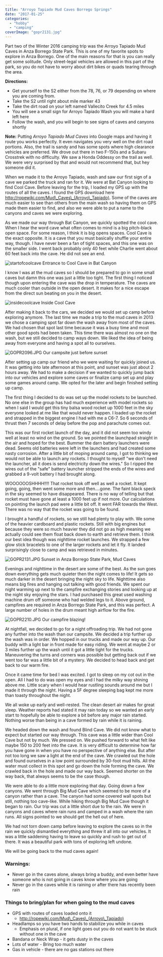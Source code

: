 ```yaml
---
title: "Arroyo Tapiado Mud Caves Borrego Springs"
date: "2017-01-25"
categories: 
  - "hobby"
  - "camping"
coverImage: "gopr2131.jpg"
---
```


Part two of the Winter 2016 camping trip was the Arroyo Tapiado Mud Caves in Anza Borrego State Park. This is one of my favorite spots to explore in Anza Borrego. One of the main reasons for that is you can really get some solitude. Only street-legal vehicles are allowed in this part of the park, so you do not have to worry about dirt bikes or quads tearing through the area.

**Directions:** 

- Get yourself to the S2 either from the 78, 76, or 79 depending on where you are coming from.
- Take the S2 until right about mile marker 43
- Take the dirt road on your left named Vallecito Creek for 4.5 miles
- You will see a small sign for Arroyo Tapiado Wash you will make a hard left here
- Follow the wash, and you will begin to see signs of caves and canyons shortly

**Note:** Putting _Arroyo Tapiado Mud Caves_ into Google maps and having it route you works perfectly. It even navigates you very well on the dirt road portions. Also, the trail is sandy and has some spots where high clearance vehicles are preferred. We drove out there in two F-150s and a Subaru Crosstrek with no difficulty. We saw a Honda Oddessy on the trail as well. We were very surprised by that and would not recommend that, but hey someone did it.

When we made it to the Arroyo Tapiado, wash and saw our first sign of a cave we parked the truck and ran for it. We were at Bat Canyon looking to find Cool Cave. Before leaving for the trip, I loaded my GPS up with the routes of all the caves. I found the GPS download here http://ropewiki.com/Mud\_Caves\_(Arroyo\_Tapiado). Some of the caves are much easier to see than others from the main wash so having them on GPS made them easier to find, and also we were able to put a name to the canyons and caves we were exploring.

As we made our way through Bat Canyon, we quickly spotted the cool cave. When I hear the word cave what often comes to mind is a big pitch-black open space. For some reason, I think it is big opens spaces. Cool Cave is the exact opposite. It is a cave that you must basically shuffle your entire way, though. I have never been a fan of tight spaces, and this one was on the smaller side. I went back probably only 40 feet while Charlie went about 60 feet back into the cave. He did not see an end.

![startofcoolcave](/images/ForPosts/startofcoolcave.jpg) Entrance to Cool Cave in Bat Canyon

I know I was at the mud caves so I should be prepared to go in some small caves but damn this one was just a little too tight. The first thing I noticed though upon entering the cave was the drop in temperature. The caves are much cooler than outside in the open desert. It makes for a nice escape from the direct sun beating on you in the desert.

![insidecoolcave](/images/ForPosts/insidecoolcave.jpg) Inside Cool Cave

After making it back to the cars, we decided we would set up camp before exploring anymore. The last time we made a trip to the mud caves in 2013 we chose a camping spot far down the wash away from most of the caves. We had chosen that spot last time because it was a busy time and most other good spots had been taken. This time there was almost no one on the wash, but we still decided to camp ways down. We liked the idea of being away from everyone and having a spot all to ourselves.

![GOPR2096.JPG](/images/ForPosts/gopr2096.jpg) Our campsite just before sunset

After setting up camp our friend who we were waiting for quickly joined us. It was getting into late afternoon at this point, and sunset was just about 2 hours away. We had to make a decision if we wanted to quickly jump back into our vehicles and explore some caves or finalize camp set up and play some games around camp. We opted for the later and begin finished setting up camp.

The first thing I decided to do was set up the model rockets to be launched. No one else in the group has had much experience with model rockets so when I said I would get this tiny balsa wood rocket up 1000 feet in the sky everyone looked at me like that would never happen. I loaded up the rocket and strapped in the biggest engine I had with me a C6-7. So 6 seconds of thrust then 7 seconds of delay before the pop and parachute comes out.

This was our first rocket launch of the day, and it did not seem too windy well at least no wind on the ground. So we pointed the launchpad straight in the air and hoped for the best. Bummer the darn battery launchers were dead. Seems old batteries were left in the launchers and had created some nasty corrosion. After a little bit of moping around camp, I got to thinking we would not be able to launch any rockets. I thought to myself "we don't need the launcher, all it does is send electricity down the wires." So I ripped the wires out of the "safe" battery launcher stripped the ends of the wires and grabbed a 9-volt battery I had brought along.

WOOOOOOSHHHH!!!! That rocket took off well as well a rocket. It kept going, going, then went some more and then....gone. The faint black speck in the sky seemed to have disappeared. There is no way of telling but that rocket must have gone at least a 1000 feet up if not more. Our calculations on pointing the launch pad were a little bit off. It went FAR towards the West. There was no way that the rocket was going to be found.

I brought a handful of rockets, so we still had plenty to play with. We some of the heavier cardboard and plastic rockets. Still with big engines but because they were so much heavier they did not go as high meaning we actually could see them float back down to earth and retrieve them. I think our best idea though was nighttime rocket launches. We strapped a few glow stick bracelets to one of the larger rockets and let it fly. It landed surprisingly close to camp and was retrieved in minutes.

![GOPR2131.JPG](/images/ForPosts/gopr2131.jpg) Sunset in Anza Borrego State Park, Mud Caves

Evenings and nighttime in the desert are some of the best. As the sun goes down everything gets much quieter then the night comes to life! It gets so much darker in the desert bringing the night sky to life. Nighttime also means big fires and hanging out talking with good friends. We spent our night warming up next to the campfire exchanging stories and looking up at the night sky enjoying the stars. I had purchased this great used washing machine drum off someone who had welded legs to it. Above ground, campfires are required in Anza Borrego State Park, and this was perfect. A large number of holes in the drum meant high airflow for the fire.

![GOPR2210.JPG](/images/ForPosts/gopr2210.jpg) Our campfire blazing!

At nightfall, we decided to go for a night offroading trip. We had not gone any further into the wash than our campsite. We decided a trip further up the wash was in order. We hopped in our trucks and made our way up. Our buddy with a light bar in front made for easy riding. We went at maybe 2 or 3 miles further up the wash until it got a little tight for the trucks. Maneuvering the turns and corners was possible but getting back out if we went too far was a little bit of a mystery. We decided to head back and get back to our warm fire.

Once it came time for bed I was excited. I got to sleep on my cot out in the open. All I had to do was open my eyes and I had the milky way shining above me. Little scary when I would hear rustling sounds around me but I made it through the night. Having a 5F degree sleeping bag kept me more than toasty throughout the night.

We all woke up early and well-rested. The clean desert air makes for great sleep. Weather reports had stated it may rain today so we wanted an early start to hopefully be able to explore a bit before any major rain started. Nothing worse than being in a cave formed by rain while it is raining.

We headed down the wash and found Blind Cave. We did not know what to expect but started our way through. This cave was a little wider than Cool Cave but not by much. We pressed on. We pushed forward to what felt like maybe 150 to 200 feet into the cave. It is very difficult to determine how far you have gone in when you have no perspective of anything else. But after not too long we saw a light at the end of the cave. We crawled out the hole and found ourselves in a low point surrounded by 30-foot mud hills. All the water must collect in this spot and go down the hole forming the cave. We crawled back in the hole and made our way back. Seemed shorter on the way back, that always seems to be the case though.

We were able to do a little more exploring that day. Going down a few canyons. We went through Big Mud Cave which seemed to be more of a canyon rather than a cave. The canyon had some covered wall spots but still, nothing too cave-like. While hiking through Big Mud Cave though it began to rain. Our trip was cut a little short due to the rain. We were in canyons and caves where rain runs and camped in a wash where the rain runs. All signs pointed to we should get the hell out of here.

We had not torn down camp before leaving to explore the caves so in the rain we quickly dismantled everything and threw it all into our vehicles. It was a little saddening having to leave so quickly and rush to get out of there. It was a beautiful park with tons of exploring left undone.

We will be going back to the mud caves again!

### Warnings:

- Never go in the caves alone, always bring a buddy, and even better have someone who is not going in caves know where you are going
- Never go in the caves while it is raining or after there has recently been rain

### **Things to bring/plan for when going to the mud caves**

- GPS with routes of caves loaded onto it
    - http://ropewiki.com/Mud\_Caves\_(Arroyo\_Tapiado)
- Headlamps so you have two hands to stabilize you while in caves
    - Emphasis on plural, if one light goes out you do not want to be stuck without one in the cave
- Bandana or Neck Wrap - it gets dusty in the caves
- Lots of water - Bring too much water
- Gas in vehicle - there are no gas stations out there
